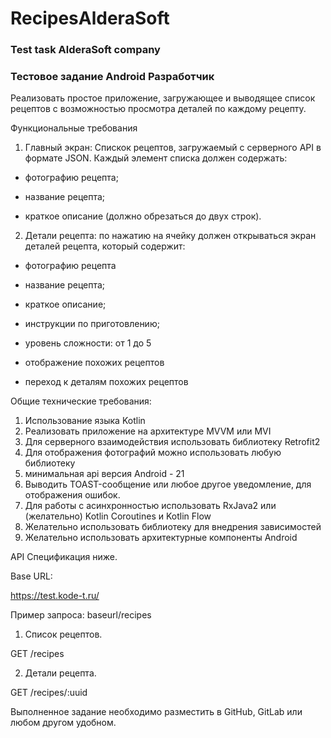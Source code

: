 # RecipesAlderaSoft
### Test task AlderaSoft company

### Тестовое задание Android Разработчик

Реализовать простое приложение,
 загружающее и выводящее список рецептов с возможностью просмотра деталей по каждому рецепту.

Функциональные требования

1. Главный экран: Спискок рецептов,
 загружаемый с серверного API в формате JSON. Каждый элемент списка должен содержать:

- фотографию рецепта;

- название рецепта;

- краткое описание (должно
 обрезаться до двух строк).

2. Детали рецепта: по
 нажатию на ячейку должен открываться экран деталей рецепта, который содержит:

- фотографию рецепта

- название рецепта;

- краткое описание;

- инструкции по приготовлению;

- уровень сложности:
 от 1 до 5 

- отображение похожих рецептов

- переход к деталям похожих рецептов 

Общие технические требования:
1) Использование языка Kotlin
2) Реализовать приложение на архитектуре MVVM или MVI
3) Для серверного взаимодействия использовать библиотеку Retrofit2
4) Для отображения фотографий можно использовать любую библиотеку
5) минимальная api версия Android - 21
6) Выводить TOAST-сообщение или любое другое уведомление, для отображения ошибок.
7) Для работы с асинхронностью использовать RxJava2 или (желательно) Kotlin Coroutines и Kotlin Flow
8) Желательно использовать библиотеку для внедрения зависимостей
9) Желательно использовать архитектурные компоненты Android

API Спецификация ниже.

Base URL:

https://test.kode-t.ru/

Пример запроса: baseurl/recipes

1. Список рецептов.

GET /recipes


2. Детали рецепта.

GET /recipes/:uuid


Выполненное задание необходимо разместить в GitHub, GitLab или любом другом удобном.

